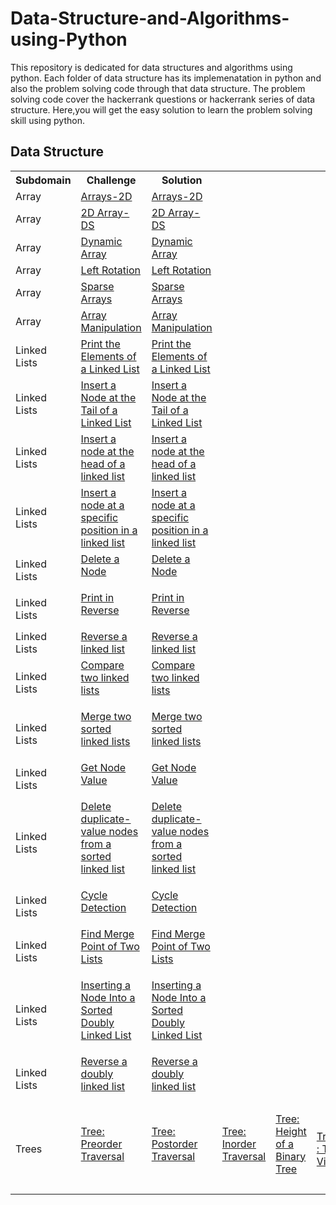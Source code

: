 # Data-Structure-and-Algorithms-using-Python
This repository is dedicated for data structures and algorithms using python.
Each folder of data structure has its implemenatation in python and also the problem solving code through that data structure.
The problem solving code cover the hackerrank questions or hackerrank series of data structure. 
Here,you will get the easy solution to learn the problem solving skill using python.

<h2>Data Structure</h2>
<table style="width:100%">
  <tr>
    <th>Subdomain</th>
    <th>Challenge</th>
    <th>Solution</th>
  </tr>
  <tr>
    <td>Array</td>
    <td><a href="https://www.hackerrank.com/challenges/arrays-ds/problem">Arrays-2D</a></td>
    <td><a href="https://github.com/nehasm/Data-Structure-and-Algorithms-using-Python/blob/master/Array/reverse.py">Arrays-2D</a></td>
  </tr>
  <tr>
    <td>Array</td>
    <td><a href="https://www.hackerrank.com/challenges/2d-array/problem">2D Array-DS</a></td>
    <td><a href="https://github.com/nehasm/Data-Structure-and-Algorithms-using-Python/blob/master/Array/hourglass.py">2D Array-DS</a></td>
  </tr>
    <tr>
    <td>Array</td>
    <td><a href="https://www.hackerrank.com/challenges/dynamic-array/problem">Dynamic Array</a></td>
    <td><a href="https://github.com/nehasm/Data-Structure-and-Algorithms-using-Python/blob/master/Array/DynamicArray.py">Dynamic Array</a></td>
  </tr>
    <tr>
    <td>Array</td>
    <td><a href="https://www.hackerrank.com/challenges/array-left-rotation/problem">Left Rotation</a></td>
    <td><a href="https://github.com/nehasm/Data-Structure-and-Algorithms-using-Python/blob/master/Array/leftrotation.py">Left Rotation</a></td>
  </tr>
    <tr>
    <td>Array</td>
    <td><a href="https://www.hackerrank.com/challenges/sparse-arrays/problem">Sparse Arrays</a></td>
    <td><a href="https://github.com/nehasm/Data-Structure-and-Algorithms-using-Python/blob/master/Array/hourglass.py">Sparse Arrays</a></td>
  </tr>
    <tr>
    <td>Array</td>
    <td><a href="https://www.hackerrank.com/challenges/crush/problem">Array Manipulation</a></td>
    <td><a href="https://github.com/nehasm/Data-Structure-and-Algorithms-using-Python/blob/master/Array/ArrayManipulation.py">Array Manipulation</a></td>
  </tr>
    <tr>
    <td>Linked Lists</td>
    <td><a href="https://www.hackerrank.com/challenges/print-the-elements-of-a-linked-list/problem">Print the Elements of a Linked List</a></td>
    <td><a href="https://github.com/nehasm/Data-Structure-and-Algorithms-using-Python/blob/master/LinkedList/PrinttheElementofLL.py">Print the Elements of a Linked List</a></td>
  </tr>
    <tr>
    <td>Linked Lists</td>
    <td><a href="https://www.hackerrank.com/challenges/insert-a-node-at-the-tail-of-a-linked-list/problem">Insert a Node at the Tail of a Linked List</a></td>
    <td><a href="https://github.com/nehasm/Data-Structure-and-Algorithms-using-Python/blob/master/LinkedList/InsertNodeatTailofLL.py">Insert a Node at the Tail of a Linked List</a></td>
  </tr>
    <tr>
    <td>Linked Lists</td>
    <td><a href="https://www.hackerrank.com/challenges/insert-a-node-at-the-head-of-a-linked-list/problem">Insert a node at the head of a linked list</a></td>
    <td><a href="https://github.com/nehasm/Data-Structure-and-Algorithms-using-Python/blob/master/LinkedList/InsertNodeatHeadofLL.py">Insert a node at the head of a linked list</a></td>
  </tr>
    <tr>
    <td>Linked Lists</td>
    <td><a href="https://www.hackerrank.com/challenges/insert-a-node-at-a-specific-position-in-a-linked-list/problem">Insert a node at a specific position in a linked list</a></td>
    <td><a href="https://github.com/nehasm/Data-Structure-and-Algorithms-using-Python/blob/master/LinkedList/InsertNodeatPositionofLL.py">Insert a node at a specific position in a linked list</a></td>
  </tr>  
    <tr>
    <td>Linked Lists</td>
    <td><a href="https://www.hackerrank.com/challenges/delete-a-node-from-a-linked-list/problem">Delete a Node

</a></td>
    <td><a href="https://github.com/nehasm/Data-Structure-and-Algorithms-using-Python/blob/master/LinkedList/DeleteaNode.py">Delete a Node

</a></td>
  </tr>
    <tr>
    <td>Linked Lists</td>
    <td><a href="https://www.hackerrank.com/challenges/print-the-elements-of-a-linked-list-in-reverse/problem">Print in Reverse

</a></td>
    <td><a href="https://github.com/nehasm/Data-Structure-and-Algorithms-using-Python/blob/master/LinkedList/PrintinReverse.py">Print in Reverse

</a></td>
  </tr>
    <tr>
    <td>Linked Lists</td>
    <td><a href="https://www.hackerrank.com/challenges/reverse-a-linked-list/problem">Reverse a linked list</a></td>
    <td><a href="https://github.com/nehasm/Data-Structure-and-Algorithms-using-Python/blob/master/LinkedList/ReverseLL.py">Reverse a linked list</a></td>
  </tr>  
    <tr>
    <td>Linked Lists</td>
    <td><a href="https://www.hackerrank.com/challenges/compare-two-linked-lists/problem">Compare two linked lists

</a></td>
    <td><a href="https://github.com/nehasm/Data-Structure-and-Algorithms-using-Python/blob/master/LinkedList/ComparetwoLL.py">Compare two linked lists

</a></td>
  </tr>
    <tr>
    <td>Linked Lists</td>
    <td><a href="https://www.hackerrank.com/challenges/merge-two-sorted-linked-lists/problem">Merge two sorted linked lists

</a></td>
    <td><a href="https://github.com/nehasm/Data-Structure-and-Algorithms-using-Python/blob/master/LinkedList/MergetwosortedLL.py">Merge two sorted linked lists

</a></td>
  </tr>  
    <tr>
    <td>Linked Lists</td>
    <td><a href="https://www.hackerrank.com/challenges/get-the-value-of-the-node-at-a-specific-position-from-the-tail/problem">Get Node Value

</a></td>
    <td><a href="https://github.com/nehasm/Data-Structure-and-Algorithms-using-Python/blob/master/LinkedList/GetNodeValue.py">Get Node Value

</a></td>
  </tr>  
    <tr>
    <td>Linked Lists</td>
    <td><a href="https://www.hackerrank.com/challenges/delete-duplicate-value-nodes-from-a-sorted-linked-list/problem">Delete duplicate-value nodes from a sorted linked list

</a></td>
    <td><a href="https://github.com/nehasm/Data-Structure-and-Algorithms-using-Python/blob/master/LinkedList/DeleteDuplicatenodefromSortedLL.py">Delete duplicate-value nodes from a sorted linked list

</a></td>
  </tr>
    <tr>
    <td>Linked Lists</td>
    <td><a href="https://www.hackerrank.com/challenges/detect-whether-a-linked-list-contains-a-cycle/problem">Cycle Detection

</a></td>
    <td><a href="https://github.com/nehasm/Data-Structure-and-Algorithms-using-Python/blob/master/LinkedList/CycleDetection.py">Cycle Detection

</a></td>
  </tr>
    <tr>
    <td>Linked Lists</td>
    <td><a href="https://www.hackerrank.com/challenges/find-the-merge-point-of-two-joined-linked-lists/problem">Find Merge Point of Two Lists

</a></td>
    <td><a href="https://github.com/nehasm/Data-Structure-and-Algorithms-using-Python/blob/master/LinkedList/FindMergePointofTwoL.py">Find Merge Point of Two Lists

</a></td>
  </tr>
    <tr>
    <td>Linked Lists</td>
    <td><a href="https://www.hackerrank.com/challenges/insert-a-node-into-a-sorted-doubly-linked-list/problem">Inserting a Node Into a Sorted Doubly Linked List

</a></td>
    <td><a href="https://github.com/nehasm/Data-Structure-and-Algorithms-using-Python/blob/master/LinkedList/InsertNodeintosortedDLL.py">Inserting a Node Into a Sorted Doubly Linked List

</a></td>
  </tr>
    <tr>
    <td>Linked Lists</td>
    <td><a href="https://www.hackerrank.com/challenges/reverse-a-doubly-linked-list/problem">Reverse a doubly linked list

</a></td>
    <td><a href="https://github.com/nehasm/Data-Structure-and-Algorithms-using-Python/blob/master/LinkedList/ReverseDLL.py">Reverse a doubly linked list

</a></td>
  </tr>
  <tr>
  <td>Trees</td>
  <td><a href="https://www.hackerrank.com/challenges/tree-preorder-traversal/problem">Tree: Preorder Traversal

</a></td>
  <td><a href=">Tree: Preorder Traversal

</a></td>
  </tr>
    <tr>
  <td>Trees</td>
  <td><a href="https://www.hackerrank.com/challenges/tree-postorder-traversal/problem">Tree: Postorder Traversal

</a></td>
  <td><a href=">Tree: Postorder Traversal

</a></td>
  </tr>  <tr>
  <td>Trees</td>
  <td><a href="https://www.hackerrank.com/challenges/tree-inorder-traversal/problem">Tree: Inorder Traversal

</a></td>
  <td><a href=">Tree: Inorder Traversal

</a></td>
  </tr>
    <tr>
  <td>Trees</td>
  <td><a href="https://www.hackerrank.com/challenges/tree-height-of-a-binary-tree/problem">Tree: Height of a Binary Tree

</a></td>
  <td><a href=">Tree: Height of a Binary Tree

</a></td>
  </tr>  <tr>
  <td>Trees</td>
  <td><a href="https://www.hackerrank.com/challenges/tree-top-view/problem">Tree : Top View</a></td>
  <td><a href=">Tree : Top View</a></td>
  </tr>
    <tr>
  <td>Trees</td>
  <td><a href="https://www.hackerrank.com/challenges/tree-level-order-traversal/problem">Tree: Level Order Traversal

</a></td>
  <td><a href=">Tree: Level Order Traversal

</a></td>
  </tr>  <tr>
  <td>Trees</td>
  <td><a href="https://www.hackerrank.com/challenges/binary-search-tree-insertion/problem">Binary Search Tree : Insertion

</a></td>
  <td><a href=">Binary Search Tree : Insertion

</a></td>
  </tr>  <tr>
  <td>Trees</td>
  <td><a href="https://www.hackerrank.com/challenges/tree-huffman-decoding/problem">Tree: Huffman Decoding

</a></td>
  <td><a href=">Tree: Huffman Decoding

</a></td>
  </tr>  <tr>
  <td>Trees</td>
  <td><a href="https://www.hackerrank.com/challenges/binary-search-tree-lowest-common-ancestor/problem">Binary Search Tree : Lowest Common Ancestor

</a></td>
  <td><a href=">Binary Search Tree : Lowest Common Ancestor

</a></td>
  </tr>  <tr>
  <td>Trees</td>
  <td><a href="https://www.hackerrank.com/challenges/swap-nodes-algo/problem">Swap Nodes [Algo]

</a></td>
  <td><a href=">Swap Nodes [Algo]

</a></td>
  </tr>  <tr>
  <td>Trees</td>
  <td><a href="https://www.hackerrank.com/challenges/kittys-calculations-on-a-tree/problem">Kitty's Calculations on a Tree

</a></td>
  <td><a href=">Kitty's Calculations on a Tree

</a></td>
  </tr>  <tr>
  <td>Trees</td>
  <td><a href="https://www.hackerrank.com/challenges/is-binary-search-tree/problem">Is This a Binary Search Tree?

</a></td>
  <td><a href=">Is This a Binary Search Tree?

</a></td>
  </tr>  <tr>
  <td>Trees</td>
  <td><a href="https://www.hackerrank.com/challenges/square-ten-tree/problem">Square-Ten Tree

</a></td>
  <td><a href=">Square-Ten Tree

</a></td>
  </tr>
    <tr>
  <td>Trees</td>
  <td><a href="https://www.hackerrank.com/challenges/balanced-forest/problem">Balanced Forest

</a></td>
  <td><a href=">Balanced Forest

</a></td>
  </tr>  <tr>
  <td>Trees</td>
  <td><a href="https://www.hackerrank.com/challenges/jenny-subtrees/problem">Jenny's Subtrees

</a></td>
  <td><a href=">Jenny's Subtrees

</a></td>
  </tr>
</table>

